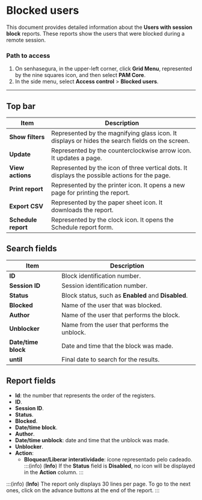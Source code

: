 # Blocked users

This document provides detailed information about the **Users with session block** reports. These reports show the users that were blocked during a remote session.

### Path to access

1. On senhasegura, in the upper-left corner, click **Grid Menu**, represented by the nine squares icon, and then select **PAM Core**.
2. In the side menu, select **Access control** > **Blocked users**.
---

## Top bar

| **Item**| **Description**|
|-----|-----|
| **Show filters**| Represented by the magnifying glass icon. It displays or hides the search fields on the screen. |
| **Update**| Represented by the counterclockwise arrow icon. It updates a page. |
| **View actions**| Represented by the icon of three vertical dots. It displays the possible actions for the page.|
| **Print report**| Represented by the printer icon. It opens a new page for printing the report.|
| **Export CSV**| Represented by the paper sheet icon. It downloads the report.|
| **Schedule report**  | Represented by the clock icon. It opens the Schedule report form.|


## Search fields

| **Item**| **Description**|
|------|------|
| **ID**| Block identification number.|
| **Session ID**| Session identification number.|
| **Status**| Block status, such as **Enabled** and **Disabled**.|
| **Blocked**| Name of the user that was blocked.|
| **Author**| Name of the user that performs the block.|
| **Unblocker**| Name from the user that performs the unblock.|
| **Date/time block** | Date and time that the block was made.|
| **until**| Final date to search for the results.|



## Report fields

* **Id**: the number that represents the order of the registers.
* **ID**.
* **Session ID**.
* **Status**.
* **Blocked**.
* **Date/time block**.
* **Author**.
* **Date/time unblock**: date and time that the unblock was made.
* **Unblocker**.
* **Action**:
    * **Bloquear/Liberar interatividade**: ícone representado pelo cadeado.
        :::(info) (**Info**)
        If the **Status** field is **Disabled**, no icon will be displayed in the **Action** column.
        :::


:::(info) (**Info**)
The report only displays 30 lines per page. To go to the next ones, click on the advance buttons at the end of the report.
:::
